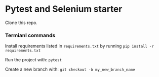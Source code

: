 # Pytest and Selenium starter

Clone this repo.

### Termianl commands

Install requirements listed in `requirements.txt` by running
`pip install -r requirements.txt`

Run the project with:
`pytest`

Create a new branch with:
`git checkout -b my_new_branch_name`



